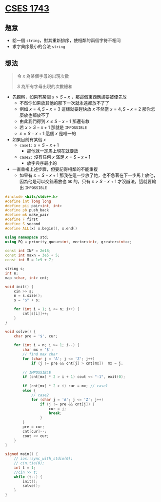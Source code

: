 # [CSES 1743](https://cses.fi/problemset/task/1743/)

## 題意

- 給一個 $\texttt{string}$，對其重新排序，使相鄰的兩個字符不相同
- 求字典序最小的合法 $\texttt{string}$ 

## 想法

> 令 $x$ 為某個字母的出現次數
>
> $S$ 為所有字母出現的次數總和

- 先觀察，如果有某個 $x > S-x$ ，那這個東西應該要被優先放
  - 不然你如果放其他的那下一次就永遠都放不了了
  - 例如 $x=4,S-x=3$ 這樣就要趕快放 $x$ 不然當 $x=4,S-x=2$ 那你怎麼放也都放不了
  - 由此我們得到 $x\le S-x+1$ 那還有救
  - 若 $x\gt S-x+1$ 那就是 $\texttt{IMPOSSIBLE}$
  - $x = S-x+1$ 這個 $x$ 是唯一的
- 如果目前有某個 $x$ 
  - $\texttt{case1:}$ $x = S-x+1$
    - 那他就一定馬上現在就要放
  - $\texttt{case2:}$ 沒有任何 $x$ 滿足 $x = S-x+1$
    - 放字典序最小的
- 一直重複上述步驟，但要記得相鄰的不能重複
  - 如果有 $x = S-x+1$ 那我在這一步放了她，也不急著在下一步馬上放他，因為他是可以交錯著放也 $\texttt{OK}$ 的，只有 $x \gt S-x+1$ 才沒辦法，這就要輸出 $\texttt{IMPOSSIBLE}$

```cpp
#include <bits/stdc++.h>
#define int long long
#define pii pair<int, int>
#define pb push_back
#define mk make_pair
#define F first
#define S second
#define ALL(x) x.begin(), x.end()

using namespace std;
using PQ = priority_queue<int, vector<int>, greater<int>>;
 
const int INF = 2e18;
const int maxn = 3e5 + 5;
const int M = 1e9 + 7;

string s;
int n;
map <char, int> cnt;

void init() {
    cin >> s;
    n = s.size();
    s = "$" + s;

    for (int i = 1; i <= n; i++) {
        cnt[s[i]]++;
    }
}

void solve() {
    char pre = '$', cur;
    
    for (int i = n; i >= 1; i--) {
        char mx = '$';
        // find max char
        for (char j = 'A'; j <= 'Z'; j++) 
            if (j != pre && cnt[j] > cnt[mx])  mx = j;
        
        // IMPOSSIBLE
        if (cnt[mx] * 2 > i + 1) cout << "-1", exit(0);
        
        if (cnt[mx] * 2 > i) cur = mx; // case1
        else {
            // case2
            for (char j = 'A'; j <= 'Z'; j++)
                if (j != pre && cnt[j]) {
                    cur = j;
                    break;
                }
        }
        pre = cur;
        cnt[cur]--;
        cout << cur;
    }
} 
 
signed main() {
    // ios::sync_with_stdio(0);
    // cin.tie(0);
    int t = 1;
    //cin >> t;
    while (t--) {
        init();
        solve();
    }
} 
```

